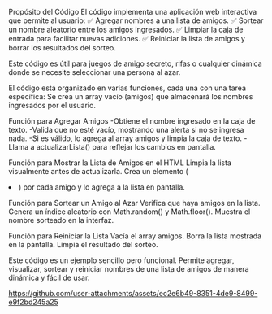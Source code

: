 Propósito del Código
El código implementa una aplicación web interactiva que permite al usuario:
✅ Agregar nombres a una lista de amigos.
✅ Sortear un nombre aleatorio entre los amigos ingresados.
✅ Limpiar la caja de entrada para facilitar nuevas adiciones.
✅ Reiniciar la lista de amigos y borrar los resultados del sorteo.

Este código es útil para juegos de amigo secreto, rifas o cualquier dinámica donde se necesite seleccionar una persona al azar.

El código está organizado en varias funciones, cada una con una tarea específica:
Se crea un array vacío (amigos) que almacenará los nombres ingresados por el usuario.

Función para Agregar Amigos
-Obtiene el nombre ingresado en la caja de texto.
-Valida que no esté vacío, mostrando una alerta si no se ingresa nada.
-Si es válido, lo agrega al array amigos y limpia la caja de texto.
-Llama a actualizarLista() para reflejar los cambios en pantalla.

Función para Mostrar la Lista de Amigos en el HTML
Limpia la lista visualmente antes de actualizarla.
Crea un elemento (<li>) por cada amigo y lo agrega a la lista en pantalla.

Función para Sortear un Amigo al Azar
Verifica que haya amigos en la lista.
Genera un índice aleatorio con Math.random() y Math.floor().
Muestra el nombre sorteado en la interfaz.

Función para Reiniciar la Lista
Vacía el array amigos.
Borra la lista mostrada en la pantalla.
Limpia el resultado del sorteo.

Este código es un ejemplo sencillo pero funcional. Permite agregar, visualizar, sortear y reiniciar nombres de una lista de
amigos de manera dinámica y fácil de usar.



https://github.com/user-attachments/assets/ec2e6b49-8351-4de9-8499-e9f2bd245a25



